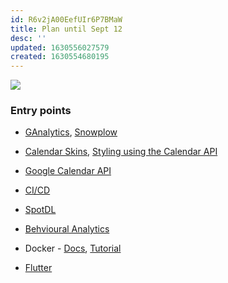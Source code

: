 ```yaml
---
id: R6v2jA00EefUIr6P7BMaW
title: Plan until Sept 12
desc: ''
updated: 1630556027579
created: 1630554680195
---
```

![](/assets/images/2021-09-02-09-21-22.png)

### Entry points 
* [GAnalytics](https://support.google.com/analytics/answer/1008080?hl=en#zippy=%2Cin-this-article), [Snowplow](https://towardsdatascience.com/what-is-snowplow-and-do-i-need-it-cbe30fcb302b) 
* [Calendar Skins](https://www.webdesignerdepot.com/2012/04/integrating-google-calendar-with-your-website/), [Styling using the Calendar API](https://stackoverflow.com/questions/49306347/how-to-customize-google-calendar-with-css#:~:text=Google%20Calendar%20exposes%20its%20APIs.%20They%20are%20available%20here%20and%20these%20are%20the%20same%20APIs%20used%20to%20customize%20the%20layout%20for%20android%20Calendar%20app.)
* [Google Calendar API](https://developers.google.com/calendar/api/v3/reference/events) 
* [CI/CD](https://youtu.be/WTofttoD2xg)

* [SpotDL](https://github.com/schollz/spotifydownload) 
* [Behvioural Analytics](https://www.patrick-wied.at/static/heatmapjs/)
* Docker - [Docs](https://docs.docker.com/get-started/), [Tutorial](https://youtu.be/3c-iBn73dDE)
* [Flutter](https://youtu.be/j-LOab_PzzU) 